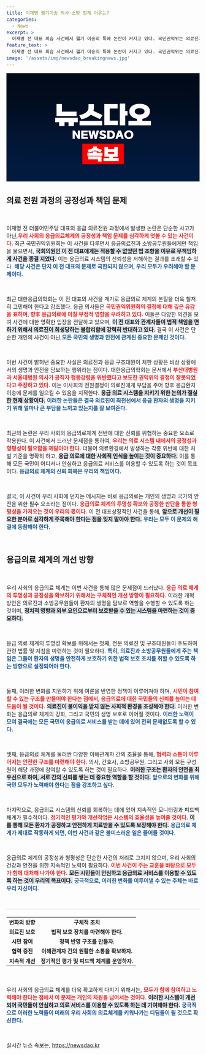 ```yaml
---
title: 이재명 헬기이송 의사·소방 징계 이유는?
categories:
  - News
excerpt: >
  이재명 전 대표 피습 사건에서 헬기 이송의 특혜 논란이 커지고 있다. 국민권익위는 의료진과 소방공무원에게 징계 처분을 통보했지만, 전문가들은 공정성 문제를 제기하며 강력 반발하고 있다.
feature_text: >
  이재명 전 대표 피습 사건에서 헬기 이송의 특혜 논란이 커지고 있다. 국민권익위는 의료진과 소방공무원에게 징계 처분을 통보했지만, 전문가들은 공정성 문제를 제기하며 강력 반발하고 있다.
image: '/assets/img/newsdao_breakingnews.jpg'
---
```


<p><img src="/assets/img/newsdao_breakingnews.jpg" alt="cryptoinkorea 속보" /></p>

<h2 data-ke-size="size26">의료 전원 과정의 공정성과 책임 문제</h2>

<p data-ke-size="size16">&nbsp;</p>

<p>이재명 전 더불어민주당 대표의 응급 의료전원 과정에서 발생한 논란은 단순한 사고가 아닌,<b><span style="color: #ee2323;">우리 사회의 응급의료체계의 공정성과 책임 문제를 심각하게 엿볼 수 있는 사건이다.</span></b> 최근 국민권익위원회는 이 사건을 다루면서 응급의료진과 소방공무원들에게만 책임을 물으면서, <b><span style="background-color: #21538527;">국회의원인 이 전 대표에게는 적용할 수 없었던 법 조항을 이유로 무책임하게 사건을 종결 지었다.</span></b> 이는 응급의료 시스템의 신뢰성을 저해하는 결과를 초래할 수 있다. <b><span style="color: #1a5490;">해당 사건은 단지 이 전 대표의 문제로 국한되지 않으며, 우리 모두가 우려해야 할 문제이다.</span></b> </p>

<p data-ke-size="size16">&nbsp;</p>

<p>최근 대한응급의학회는 이 전 대표의 사건을 계기로 응급의료 체계의 본질을 더욱 철저히 고민해야 한다고 강조했다. 응급 의사들은 <b><span style="color: #ee2323;">국민권익위원회의 결정에 대해 깊은 유감을 표하며, 향후 응급의료에 미칠 부정적 영향을 우려하고 있다.</span></b> 이들은 다양한 의견을 모여 사건에 대한 명확한 입장을 전달하고 있으며, <b><span style="background-color: #21538527;">이 전 대표와 관계자들이 법적 책임을 면하기 위해서 의료진이 희생당하는 불합리함에 강력히 반대하고 있다.</span></b> 결국 이 사건은 단순한 개인의 사건이 아닌,<b><span style="color: #1a5490;">모든 국민의 생명과 안전에 관계된 중요한 문제인 것이다.</span></b> </p>

<p data-ke-size="size16">&nbsp;</p>

<p>이번 사건이 밝혀낸 중요한 사실은 의료진과 응급 구조대원이 처한 상황은 비상 상황에서의 생명과 안전을 담보하는 행위라는 점이다. 대한응급의학회는 문서에서 <b><span style="color: #ee2323;">부산대병원과 서울대병원 의사가 공직자 행동강령을 위반했다고 보도한 권익위의 결정이 잘못되었다고 주장하고 있다.</span></b> 이는 이사회의 전원결정이 의료진에게 부담을 주어 향후 응급환자 이송에 문제를 일으킬 수 있음을 지적한다. <b><span style="background-color: #21538527;">응급 의료 시스템을 지키기 위한 논의가 절실한 현재 상황이다.</span></b> <b><span style="color: #1a5490;">이러한 논란들은 결국 의료진이 최전선에서 응급 환자의 생명을 지키기 위해 얼마나 큰 부담을 느끼고 있는지를 잘 보여준다.</span></b></p>

<p data-ke-size="size16">&nbsp;</p>

<p>최근의 논란은 우리 사회의 응급의료체계 전반에 대한 신뢰를 위협하는 중요한 요소로 작용한다. 이 사건에서 드러난 문제점을 통하여, <b><span style="color: #ee2323;">우리는 의료 시스템 내에서의 공정성과 형평성이 필요함을 깨달아야 한다.</span></b> 더불어 의료환경에서 발생하는 각종 위반에 대한 처벌 기준을 명확히 하고, <b><span style="background-color: #21538527;">응급 의료에 대한 사회적 인식을 높이는 것이 중요하다.</span></b> 이를 통해 모든 국민이 어디서나 안심하고 응급의료 서비스를 이용할 수 있도록 하는 것이 목표이다. <b><span style="color: #1a5490;">응급의료 체계의 신뢰 회복은 우리의 책임이다.</span></b></p>

<p data-ke-size="size16">&nbsp;</p>

<p>결국, 이 사건이 우리 사회에 던지는 메시지는 바로 응급의료는 개인의 생명과 국가의 안전을 위한 필수 요소라는 점이다. <b><span style="color: #ee2323;">응급의료 체계의 투명성 확보와 공정한 판단을 통한 형평성을 가져오는 것이 우리의 몫이다.</span></b> 이 전 대표상징적인 사건을 통해, <b><span style="background-color: #21538527;">앞으로 개선이 필요한 분야로 심각하게 주목해야 한다는 점을 잊지 말아야 한다.</span></b> <b><span style="color: #1a5490;">우리는 모두 이 문제의 해결에 동참해야 한다.</span></b> </p>

<p data-ke-size="size16">&nbsp;</p>

<h2 data-ke-size="size26">응급의료 체계의 개선 방향</h2>

<p data-ke-size="size16">&nbsp;</p>

<p>우리 사회의 응급의료 체계는 이번 사건을 통해 많은 문제점이 드러났다. <b><span style="color: #ee2323;">응급 의료 체계의 투명성과 공정성을 확보하기 위해서는 구체적인 개선 방향이 필요하다.</span></b> 이러한 개혁 방안은 의료진과 소방공무원들이 환자의 생명을 담보로 역할을 수행할 수 있도록 하는 것이며, <b><span style="background-color: #21538527;">정치적 영향과 외부 요인으로부터 보호받을 수 있는 시스템을 마련하는 것이 중요하다.</span></b> </p>

<p data-ke-size="size16">&nbsp;</p>

<p>응급 의료 체계의 투명성 확보를 위해서는 첫째, 전문 의료진 및 구조대원들이 주도하여 관련 법률 및 지침을 마련하는 것이 필요하다. <b><span style="color: #1a5490;">특히, 의료진과 소방공무원들에게 주는 책임은 그들이 환자의 생명을 안전하게 보호하기 위한 법적 보호 조치를 취할 수 있도록 하는 방향으로 설정되어야 한다.</span></b> </p>

<p data-ke-size="size16">&nbsp;</p>

<p>둘째, 이러한 변화를 지원하기 위해 여론을 반영한 정책이 이루어져야 하며, <b><span style="color: #ee2323;">시민이 참여할 수 있는 구조를 만들어야 한다는 점에서, 응급의료에 대한 국민들의 신뢰를 높이는 데 도움이 될 것이다.</span></b> <b><span style="background-color: #21538527;">의료진이 불이익을 받지 않는 사회적 환경을 조성해야 한다.</span></b> 이러한 변화는 응급의료 체계의 강화, 그리고 국민의 생명 보호로 이어질 것이다. <b><span style="color: #1a5490;">이러한 노력이 모여 결국에는 모든 국민이 응급의료 서비스를 받는 데에 있어 전혀 문제없도록 할 수 있다.</span></b> </p>

<p data-ke-size="size16">&nbsp;</p>

<p>셋째, 응급의료 체계를 둘러싼 다양한 이해관계자 간의 조율을 통해, <b><span style="color: #ee2323;">협력과 소통이 이루어지는 안전한 구조를 마련해야 한다.</span></b> 의사, 간호사, 소방공무원, 그리고 사회 모든 구성원이 해당 과정에 참여할 수 있도록 하는 것이 필요하다. <b><span style="background-color: #21538527;">이러한 구조는 환자의 안전을 최우선으로 하여, 서로 간의 신뢰를 쌓는 데 중요한 역할을 할 것이다.</span></b> <b><span style="color: #1a5490;">앞으로의 변화를 위해 국민 모두가 노력해야 한다는 점을 강조하고 싶다.</span></b></p>

<p data-ke-size="size16">&nbsp;</p>

<p>마지막으로, 응급의료 시스템의 신뢰를 회복하는 데에 있어 지속적인 모니터링과 피드백 체계가 필수적이다. <b><span style="color: #ee2323;">정기적인 평가와 개선작업은 시스템의 효율성을 높여줄 것이다.</span></b> <b><span style="background-color: #21538527;">이를 통해 모든 환자가 공정하고 안전하게 치료받을 수 있도록 보장해야 한다.</span></b> <b><span style="color: #1a5490;">응급의료 체계가 제대로 작동하게 되면, 이번 사건과 같은 불미스러운 일은 줄어들 것이다.</span></b></p>

<p data-ke-size="size16">&nbsp;</p>

<p>응급의료 체계의 공정성과 형평성은 단순한 사건의 처리로 그치지 않으며, 우리 사회의 건강과 안전을 위한 지속적인 노력이 필요하다. <b><span style="color: #ee2323;">이번 사건이 주는 교훈을 바탕으로 모두가 함께 대처해 나가야 한다.</span></b> <b><span style="background-color: #21538527;">모든 시민들이 안심하고 응급의료 서비스를 이용할 수 있도록 하는 것이 우리의 목표이다.</span></b> <b><span style="color: #1a5490;">궁극적으로, 이러한 변화를 이루어낼 수 있는 주체는 바로 우리 자신이다.</span></b> </p>

<p data-ke-size="size16">&nbsp;</p>

<hr style="height: 1px; border: none; background-color: #ddd;"/>

<table style="width: 100%; border-collapse: collapse; margin: 20px 0;">
    <tr>
        <td style="text-align: center; height: 17px;"><b>변화의 방향</b></td>
        <td style="text-align: center; height: 17px;"><b>구체적 조치</b></td>
    </tr>
    <tr>
        <td style="text-align: center; height: 17px;"><b>의료진 보호</b></td>
        <td style="text-align: center; height: 17px;"><b>법적 보호 장치를 마련해야 한다.</b></td>
    </tr>
    <tr>
        <td style="text-align: center; height: 17px;"><b>시민 참여</b></td>
        <td style="text-align: center; height: 17px;"><b>정책 반영 구조를 만들자.</b></td>
    </tr>
    <tr>
        <td style="text-align: center; height: 17px;"><b>협력 증진</b></td>
        <td style="text-align: center; height: 17px;"><b>이해관계자 간의 원활한 소통을 확보하자.</b></td>
    </tr>
    <tr>
        <td style="text-align: center; height: 17px;"><b>지속적 개선</b></td>
        <td style="text-align: center; height: 17px;"><b>정기적인 평가 및 피드백 체계를 운영하자.</b></td>
    </tr>
</table>

<p data-ke-size="size16">&nbsp;</p>

<p>우리 사회의 응급의료 체계를 더욱 확고하게 다지기 위해서는, <b><span style="color: #ee2323;">모두가 함께 참여하고 노력해야 한다는 점에서 이 문제는 개인의 차원을 넘어서는 것이다.</span></b> <b><span style="background-color: #21538527;">이러한 시스템이 개선되어 국민들이 안심하고 의료 서비스를 이용할 수 있도록 하는 데 기여해야 한다.</span></b> <b><span style="color: #1a5490;">궁극적으로 이러한 노력들이 미래의 우리 사회의 의료체계를 키워나가는 디딤돌이 될 것으로 확신한다.</span></b> </p>

<p data-ke-size="size16">&nbsp;</p>
실시간 뉴스 속보는, <a href="https://newsdao.kr" rel="dofollow">https://newsdao.kr</a>


